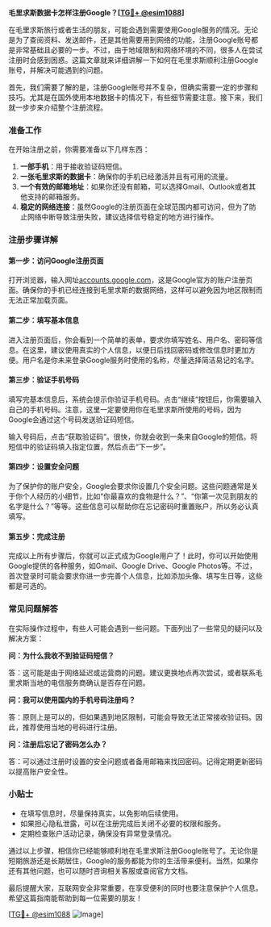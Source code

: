 **毛里求斯数据卡怎样注册Google？[[TG💪+ @esim1088](https://t.me/s/esim1088)]**

在毛里求斯旅行或者生活的朋友，可能会遇到需要使用Google服务的情况。无论是为了查阅资料、发送邮件，还是其他需要用到网络的功能，注册Google账号都是非常基础且必要的一步。不过，由于地域限制和网络环境的不同，很多人在尝试注册时会感到困惑。这篇文章就来详细讲解一下如何在毛里求斯顺利注册Google账号，并解决可能遇到的问题。

首先，我们需要了解的是，注册Google账号并不复杂，但确实需要一定的步骤和技巧。尤其是在国外使用本地数据卡的情况下，有些细节需要注意。接下来，我们就一步步来介绍整个注册流程。

### 准备工作

在开始注册之前，你需要准备以下几样东西：

1. **一部手机**：用于接收验证码短信。
2. **一张毛里求斯的数据卡**：确保你的手机已经激活并且有可用的流量。
3. **一个有效的邮箱地址**：如果你还没有邮箱，可以选择Gmail、Outlook或者其他支持的邮箱服务。
4. **稳定的网络连接**：虽然Google的注册页面在全球范围内都可访问，但为了防止网络中断导致注册失败，建议选择信号稳定的地方进行操作。

### 注册步骤详解

#### 第一步：访问Google注册页面

打开浏览器，输入网址[accounts.google.com](http://accounts.google.com)，这是Google官方的账户注册页面。确保你的手机已经连接到毛里求斯的数据网络，这样可以避免因为地区限制而无法正常加载页面。

#### 第二步：填写基本信息

进入注册页面后，你会看到一个简单的表单，要求你填写姓名、用户名、密码等信息。在这里，建议使用真实的个人信息，以便日后找回密码或修改信息时更加方便。用户名是你未来登录Google服务时使用的名称，尽量选择简洁易记的名字。

#### 第三步：验证手机号码

填写完基本信息后，系统会提示你验证手机号码。点击“继续”按钮后，你需要输入自己的手机号码。注意，这里一定要使用你在毛里求斯所使用的号码，因为Google会通过这个号码发送验证码短信。

输入号码后，点击“获取验证码”。很快，你就会收到一条来自Google的短信。将短信中的验证码填入指定位置，然后点击“下一步”。

#### 第四步：设置安全问题

为了保护你的账户安全，Google会要求你设置几个安全问题。这些问题通常是关于你个人经历的小细节，比如“你最喜欢的食物是什么？”、“你第一次见到朋友的名字是什么？”等等。这些信息可以帮助你在忘记密码时重置账户，所以务必认真填写。

#### 第五步：完成注册

完成以上所有步骤后，你就可以正式成为Google用户了！此时，你可以开始使用Google提供的各种服务，如Gmail、Google Drive、Google Photos等。不过，首次登录时可能会要求你进一步完善个人信息，比如添加头像、填写生日等，这些都是可选的。

### 常见问题解答

在实际操作过程中，有些人可能会遇到一些问题。下面列出了一些常见的疑问以及解决方案：

**问：为什么我收不到验证码短信？**

答：这可能是由于网络延迟或运营商的问题。建议更换地点再次尝试，或者联系毛里求斯当地的电信服务商确认是否存在问题。

**问：我可以使用国内的手机号码注册吗？**

答：原则上是可以的，但如果遇到地区限制，可能会导致无法正常接收验证码。因此，推荐使用当地的号码进行注册。

**问：注册后忘记了密码怎么办？**

答：可以通过注册时设置的安全问题或者备用邮箱来找回密码。记得定期更新密码以提高账户安全性。

### 小贴士

- 在填写信息时，尽量保持真实，以免影响后续使用。
- 如果担心隐私泄露，可以在注册完成后关闭不必要的权限和服务。
- 定期检查账户活动记录，确保没有异常登录情况。

通过以上步骤，相信你已经能够顺利地在毛里求斯注册Google账号了。无论你是短期旅游还是长期居住，Google的服务都能为你的生活带来便利。当然，如果你还有其他问题，也可以随时咨询相关客服或查阅官方文档。

最后提醒大家，互联网安全非常重要，在享受便利的同时也要注意保护个人信息。希望这篇指南能帮助到每一位需要的朋友！

[[TG💪+ @esim1088](https://t.me/s/esim1088) ![Image](https://i.postimg.cc/4NQfJmqS/Snipaste-2025-05-13-00-14-12.png)]